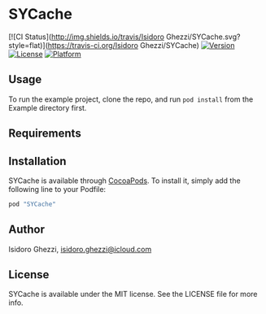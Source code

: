 # SYCache

[![CI Status](http://img.shields.io/travis/Isidoro Ghezzi/SYCache.svg?style=flat)](https://travis-ci.org/Isidoro Ghezzi/SYCache)
[![Version](https://img.shields.io/cocoapods/v/SYCache.svg?style=flat)](http://cocoapods.org/pods/SYCache)
[![License](https://img.shields.io/cocoapods/l/SYCache.svg?style=flat)](http://cocoapods.org/pods/SYCache)
[![Platform](https://img.shields.io/cocoapods/p/SYCache.svg?style=flat)](http://cocoapods.org/pods/SYCache)

## Usage

To run the example project, clone the repo, and run `pod install` from the Example directory first.

## Requirements

## Installation

SYCache is available through [CocoaPods](http://cocoapods.org). To install
it, simply add the following line to your Podfile:

```ruby
pod "SYCache"
```

## Author

Isidoro Ghezzi, isidoro.ghezzi@icloud.com

## License

SYCache is available under the MIT license. See the LICENSE file for more info.
